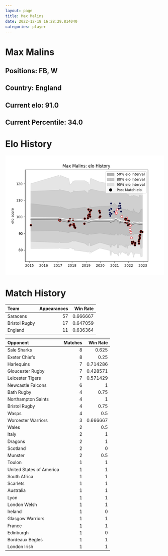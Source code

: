 ```yaml
---  
layout: page  
title: Max Malins  
date: 2022-12-18 16:28:29.814040  
categories: player  
---
```

# Max Malins

## Positions: FB, W

## Country: England

## Current elo: 91.0

## Current Percentile: 34.0

# Elo History


![elo history](history_MaxMalins.png)
# Match History


| Team          |   Appearances |   Win Rate |
|:--------------|--------------:|-----------:|
| Saracens      |            57 |   0.666667 |
| Bristol Rugby |            17 |   0.647059 |
| England       |            11 |   0.636364 |

| Opponent                 |   Matches |   Win Rate |
|:-------------------------|----------:|-----------:|
| Sale Sharks              |         8 |   0.625    |
| Exeter Chiefs            |         8 |   0.25     |
| Harlequins               |         7 |   0.714286 |
| Gloucester Rugby         |         7 |   0.428571 |
| Leicester Tigers         |         7 |   0.571429 |
| Newcastle Falcons        |         6 |   1        |
| Bath Rugby               |         4 |   0.75     |
| Northampton Saints       |         4 |   1        |
| Bristol Rugby            |         4 |   0.75     |
| Wasps                    |         4 |   0.5      |
| Worcester Warriors       |         3 |   0.666667 |
| Wales                    |         2 |   0.5      |
| Italy                    |         2 |   1        |
| Dragons                  |         2 |   1        |
| Scotland                 |         2 |   0        |
| Munster                  |         2 |   0.5      |
| Toulon                   |         1 |   1        |
| United States of America |         1 |   1        |
| South Africa             |         1 |   1        |
| Scarlets                 |         1 |   1        |
| Australia                |         1 |   1        |
| Lyon                     |         1 |   1        |
| London Welsh             |         1 |   1        |
| Ireland                  |         1 |   0        |
| Glasgow Warriors         |         1 |   1        |
| France                   |         1 |   1        |
| Edinburgh                |         1 |   0        |
| Bordeaux Begles          |         1 |   1        |
| London Irish             |         1 |   1        |